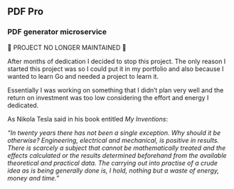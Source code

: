 ## PDF Pro
### PDF generator microservice
 
🚫 PROJECT NO LONGER MAINTAINED 🚫


After months of dedication I decided to stop this project. The only reason I started this project was so I could put it in my portfolio and also because I wanted to learn Go and needed a project to learn it.

Essentially I was working on something that I didn’t plan very well and the return on investment was too low considering the effort and energy I dedicated. 

As Nikola Tesla said in his book entitled *My Inventions*:

*“In twenty years there has not been a single exception. Why should it be otherwise? Engineering, electrical and mechanical, is positive in results. There is scarcely a subject that cannot be mathematically treated and the effects calculated or the results determined beforehand from the available theoretical and practical data. The carrying out into practise of a crude idea as is being generally done is, I hold, nothing but a waste of energy, money and time.”*
